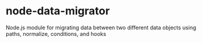 # node-data-migrator
Node.js module for migrating data between two different data objects using paths, normalize, conditions, and hooks
